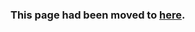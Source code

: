 <!-- ## MATH2121 Tutorial Page -->

### This page had been moved to <a href="https://jade-pang.github.io/teaching/MATH2121">here</a>.

